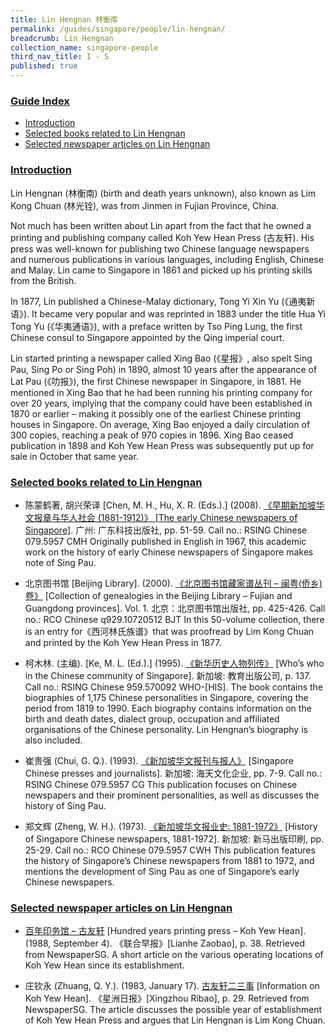 ```yaml
---
title: Lin Hengnan 林衡南
permalink: /guides/singapore/people/lin-hengnan/
breadcrumb: Lin Hengnan
collection_name: singapore-people
third_nav_title: I - S
published: true
---
```


### <u>Guide Index</u>

* [Introduction](#introduction)
* [Selected books related to Lin Hengnan](#selected-books-related-to-lin-hengnan)
* [Selected newspaper articles on Lin Hengnan](#selected-newspaper-articles-on-lin-hengnan)

### <u>Introduction</u>

Lin Hengnan (林衡南) (birth and death years unknown), also known as Lim Kong Chuan (林光铨), was from Jinmen in Fujian Province, China.

Not much has been written about Lin apart from the fact that he owned a printing and publishing company called Koh Yew Hean Press (古友轩). His press was well-known for publishing two Chinese language newspapers and numerous publications in various languages, including English, Chinese and Malay. Lin came to Singapore in 1861 and picked up his printing skills from the British.

In 1877, Lin published a Chinese-Malay dictionary, Tong Yi Xin Yu (《通夷新语》). It became very popular and was reprinted in 1883 under the title Hua Yi Tong Yu (《华夷通语》), with a preface written by Tso Ping Lung, the first Chinese consul to Singapore appointed by the Qing imperial court.

Lin started printing a newspaper called Xing Bao (《星报》, also spelt Sing Pau, Sing Po or Sing Poh) in 1890, almost 10 years after the appearance of Lat Pau (《叻报》), the first Chinese newspaper in Singapore, in 1881. He mentioned in Xing Bao that he had been running his printing company for over 20 years, implying that the company could have been established in 1870 or earlier – making it possibly one of the earliest Chinese printing houses in Singapore. On average, Xing Bao enjoyed a daily circulation of 300 copies, reaching a peak of 970 copies in 1896. Xing Bao ceased publication in 1898 and Koh Yew Hean Press was subsequently put up for sale in October that same year.

 

### <u>Selected books related to Lin Hengnan</u>

* 陈蒙鹤著, 胡兴荣译 [Chen, M. H., Hu, X. R. (Eds.).] (2008). [《早期新加坡华文报章与华人社会 (1881-1912)》 [The early Chinese newspapers of Singapore]](http://eservice.nlb.gov.sg/item_holding_s.aspx?bid=13112930). 广州: 广东科技出版社, pp. 51-59.
Call no.: RSING Chinese 079.5957 CMH
Originally published in English in 1967, this academic work on the history of early Chinese newspapers of Singapore makes note of Sing Pau.


* 北京图书馆 [Beijing Library]. (2000). [《北京图书馆藏家谱丛刊 – 闽粤(侨乡)卷》](http://eservice.nlb.gov.sg/item_holding_s.aspx?bid=10088407) [Collection of genealogies in the Beijing Library – Fujian and Guangdong provinces]. Vol. 1. 北京：北京图书馆出版社, pp. 425-426.
Call no.: RCO Chinese q929.10720512 BJT
In this 50-volume collection, there is an entry for《西河林氏族谱》that was proofread by Lim Kong Chuan and printed by the Koh Yew Hean Press in 1877.


* 柯木林. (主编). [Ke, M. L. (Ed.).] (1995). [《新华历史人物列传》](http://eservice.nlb.gov.sg/item_holding_s.aspx?bid=84500628) [Who’s who in the Chinese community of Singapore]. 新加坡: 教育出版公司, p. 137.
Call no.: RSING Chinese 959.570092 WHO-\[HIS\].
The book contains the biographies of 1,175 Chinese personalities in Singapore, covering the period from 1819 to 1990. Each biography contains information on the birth and death dates, dialect group, occupation and affiliated organisations of the Chinese personality. Lin Hengnan’s biography is also included.


* 崔贵强 (Chui, G. Q.). (1993). [《新加坡华文报刊与报人》](http://eservice.nlb.gov.sg/item_holding_s.aspx?bid=84520907) [Singapore Chinese presses and journalists]. 新加坡: 海天文化企业, pp. 7-9.
Call no.: RSING Chinese 079.5957 CG
This publication focuses on Chinese newspapers and their prominent personalities, as well as discusses the history of Sing Pau.


* 郑文辉 (Zheng, W. H.). (1973). [《新加坡华文报业史: 1881-1972》](http://eservice.nlb.gov.sg/item_holding_s.aspx?bid=84469781) [History of Singapore Chinese newspapers, 1881-1972]. 新加坡: 新马出版印刷, pp. 25-29.
Call no.: RCO Chinese 079.5957 CWH
This publication features the history of Singapore’s Chinese newspapers from 1881 to 1972, and mentions the development of Sing Pau as one of Singapore’s early Chinese newspapers.


### <u>Selected newspaper articles on Lin Hengnan</u>

* [百年印务馆 – 古友轩](http://eresources.nlb.gov.sg/newspapers/Digitised/Article/lhzb19880904-1.2.65.2.2) [Hundred years printing press – Koh Yew Hean]. (1988, September 4). 《联合早报》[Lianhe Zaobao], p. 38. Retrieved from NewspaperSG.
A short article on the various operating locations of Koh Yew Hean since its establishment.


* 庄钦永 (Zhuang, Q. Y.). (1983, January 17). [古友轩二三事](http://eresources.nlb.gov.sg/newspapers/Digitised/Article/scjp19830117-1.2.59.1.1) [Information on Koh Yew Hean]. 《星洲日报》[Xingzhou Ribao], p. 29. Retrieved from NewspaperSG.
The article discusses the possible year of establishment of Koh Yew Hean Press and argues that Lin Hengnan is Lim Kong Chuan.